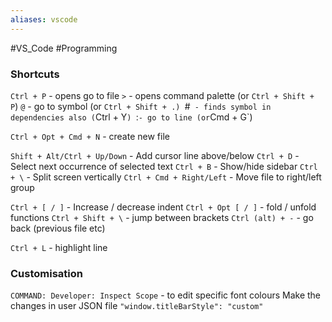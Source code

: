 ```yaml
---
aliases: vscode
---
```

#VS_Code #Programming 
### Shortcuts
`Ctrl + P` - opens go to file
	`>` - opens command palette (or `Ctrl + Shift + P`)
	`@` - go to symbol (or `Ctrl + Shift + .)
	`#` - finds symbol in dependencies also (`Ctrl + Y`)
	`:` - go to line (or `Cmd + G`)

`Ctrl + Opt + Cmd + N` - create new file

`Shift + Alt/Ctrl + Up/Down` - Add cursor line above/below 
`Ctrl + D` - Select next occurrence of selected text
`Ctrl + B` - Show/hide sidebar
`Ctrl + \` - Split screen vertically
`Ctrl + Cmd + Right/Left` - Move file to right/left group

`Ctrl + [ / ]` - Increase / decrease indent
`Ctrl + Opt [ / ]` - fold / unfold functions
`Ctrl + Shift + \` - jump between brackets
`Ctrl (alt) + -` - go back (previous file etc)

`Ctrl + L` - highlight line

### Customisation
`COMMAND: Developer: Inspect Scope` - to edit specific font colours
Make the changes in user JSON file
`"window.titleBarStyle": "custom"`